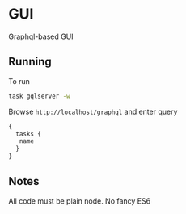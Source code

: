 # GUI

Graphql-based GUI

## Running

To run

```sh
task gqlserver -w
```

Browse `http://localhost/graphql` and enter query

```graphql
{
  tasks {
   name
  }
}
```

## Notes

All code must be plain node. No fancy ES6



